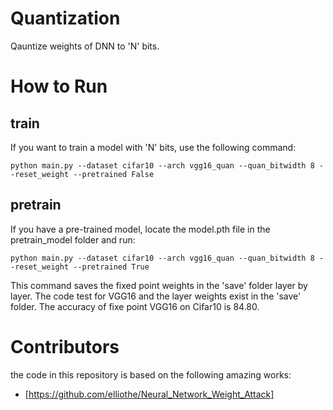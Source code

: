 # Quantization
Qauntize weights of DNN to 'N' bits.
# How to Run 
## train 
If you want to train a model with 'N' bits, use the following command:
```
python main.py --dataset cifar10 --arch vgg16_quan --quan_bitwidth 8 --reset_weight --pretrained False 
```
## pretrain 
If you have a pre-trained model, locate the model.pth file in the pretrain_model folder and run: 
```
python main.py --dataset cifar10 --arch vgg16_quan --quan_bitwidth 8 --reset_weight --pretrained True 
```
This command saves the fixed point weights in the 'save' folder layer by layer. The code test for VGG16 and the layer weights exist in the 'save' folder. The accuracy of fixe point VGG16 on Cifar10 is 84.80.
# Contributors

the code in this repository is based on the following amazing works:
* [https://github.com/elliothe/Neural_Network_Weight_Attack]
